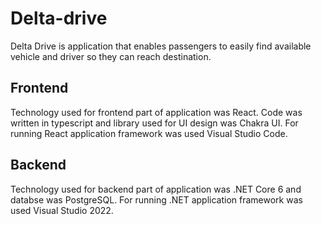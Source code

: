 # Delta-drive

Delta Drive is application that enables passengers to easily find available vehicle and driver so they can reach destination.

## Frontend

Technology used for frontend part of application was React. Code was written in typescript and library used for UI design was Chakra UI.
For running React application framework was used Visual Studio Code.

## Backend

Technology used for backend part of application was .NET Core 6 and databse was PostgreSQL.
For running .NET application framework was used Visual Studio 2022.
